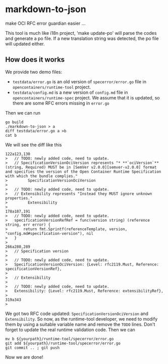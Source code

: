 # markdown-to-json
make OCI RFC error guardian easier ...

This tool is much like i18n project, 'make update-po'
will parse the codes and generate a po file.
If a new translation string was detected, the po file will updated either.

## How does it works
We provide two demo files:
- `testdata/error.go` is an old version of `specerror/error.go` file in `opencontainers/runtime-tool` project.
- `testdata/config.md` is a new version of `config.md` file in `opencontainers/runtime-spec` project.
   We assume that it is updated, so there are some RFC errors missing in `error.go`

Then we can run
```
go build
./markdown-to-json > a
diff testdata/error.go a >b
cat b
```

We will see the diff like this
```
122a123,130
> 	// TODO: newly added code, need to update.
> 	// SpecificationVersionOciVersion represents "* **`ociVersion`** (string, Required) MUST be in [SemVer v2.0.0][semver-v2.0.0] format and specifies the version of the Open Container Runtime Specification with which the bundle complies."
>         SpecificationVersionOciVersion
> 
> 	// TODO: newly added code, need to update.
> 	// Extensibility represents "Instead they MUST ignore unknown properties."
>         Extensibility
> 
178a187,191
> 	// TODO: newly added code, need to update.
> 	specificationVersionRefRef = func(version string) (reference string, err error) {
> 		return fmt.Sprintf(referenceTemplate, version, "config.md#specification-version"), nil
> 	}
> 
266a280,289
> 	// Specification version
> 
> 	// TODO: newly added code, need to update.
> 	SpecificationVersionOciVersion: {Level: rfc2119.Must, Reference: specificationVersionRef},
> 
> 	// Extensibility
> 
> 	// TODO: newly added code, need to update.
> 	Extensibility: {Level: rfc2119.Must, Reference: extensibilityRef},
> 
319a343
> 
```
We got two RFC code updated: `SpecificationVersionOciVersion` and `Extensibility`.
So now, as the runtime-tool developer, we need to modify them by using a suitable variable name and remove the `TODO` lines.
Don't forget to update the real runtime validation code.
Then we can 
```
mv b ${yourpath}/runtime-tool/specerror/error.go
git add ${yourpath}/runtime-tool/specerror/error.go
git commit .. ; git push
```

Now we are done!
